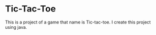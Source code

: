 # Tic-Tac-Toe
This is a project of a game that name is Tic-tac-toe. I create this project using java.
